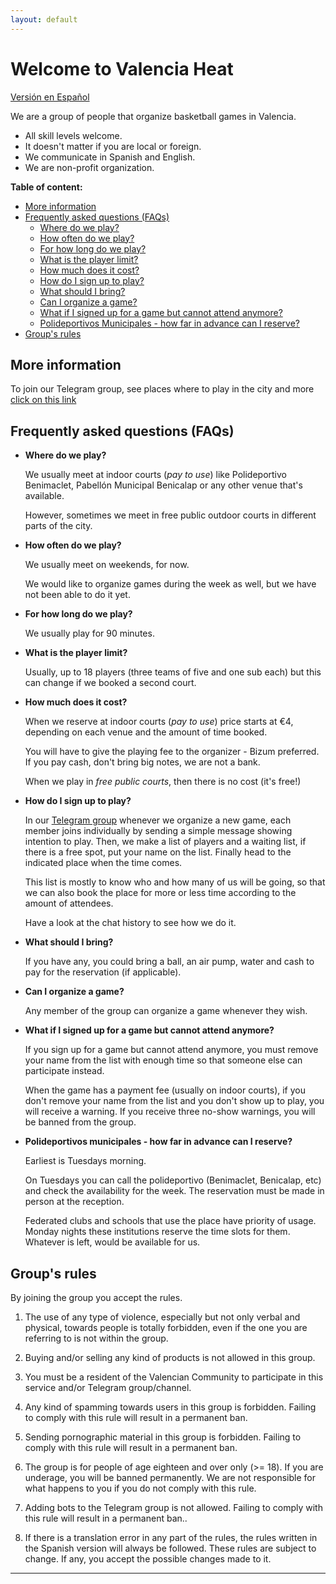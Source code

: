 ```yaml
---
layout: default
---
```


# Welcome to Valencia Heat

[Versión en Español](./)

We are a group of people that organize basketball games in Valencia.

- All skill levels welcome.
- It doesn't matter if you are local or foreign.
- We communicate in Spanish and English.
- We are non-profit organization.

**Table of content:**
- [More information](#more-info)
- [Frequently asked questions (FAQs)](#faqs)
  - [Where do we play?](#where)
  - [How often do we play?](#how-often)
  - [For how long do we play?](#how-long)
  - [What is the player limit?](#how-many)
  - [How much does it cost?](#how-much)
  - [How do I sign up to play?](#how-to)
  - [What should I bring?](#bring)
  - [Can I organize a game?](#can-i)
  - [What if I signed up for a game but cannot attend anymore?](#no-show)
  - [Polideportivos Municipales - how far in advance can I reserve?](#pol-mun-booking)
- [Group's rules ](#rules)


<!-- headings -->
<a id="more-info"></a>
## More information

To join our Telegram group, see places where to play in the city and more [click on this link](https://linktr.ee/valenciaheat)

<a id="faqs"></a>
## Frequently asked questions (FAQs)

<a id="where"></a>
- **Where do we play?**

  We usually meet at indoor courts (_pay to use_) like Polideportivo Benimaclet, Pabellón Municipal Benicalap or any other venue that's available.
  
  However, sometimes we meet in free public outdoor courts in different parts of the city.

<a id="how-often"></a>
- **How often do we play?**
  
  We usually meet on weekends, for now.

  We would like to organize games during the week as well, but we have not been able to do it yet.

<a id="how-long"></a>
- **For how long do we play?**
  
  We usually play for 90 minutes.

<a id="how-many"></a>
- **What is the player limit?**

  Usually, up to 18 players (three teams of five and one sub each) but this can change if we booked a second court.

<a id="how-much"></a>
- **How much does it cost?**

  When we reserve at indoor courts (_pay to use_) price starts at €4, depending on each venue and the amount of time booked.
  
  You will have to give the playing fee to the organizer - Bizum preferred. If you pay cash, don't bring big notes, we are not a bank.
  
  When we play in _free public courts_, then there is no cost (it's free!)

<a id="how-to"></a>
- **How do I sign up to play?**

  In our [Telegram group](https://linktr.ee/valenciaheat) whenever we organize a new game, each member joins individually by sending a simple message showing intention to play. Then, we make a list of players and a waiting list, if there is a free spot, put your name on the list. Finally head to the indicated place when the time comes.

  This list is mostly to know who and how many of us will be going, so that we can also book the place for more or less time according to the amount of attendees.

  Have a look at the chat history to see how we do it.

<a id="bring"></a>
- **What should I bring?**

  If you have any, you could bring a ball, an air pump, water and cash to pay for the reservation (if applicable).

<a id="can-i"></a>
- **Can I organize a game?**

  Any member of the group can organize a game whenever they wish.

<a id="no-show"></a>
- **What if I signed up for a game but cannot attend anymore?**

  If you sign up for a game but cannot attend anymore, you must remove your name from the list with enough time so that someone else can participate instead.

  When the game has a payment fee (usually on indoor courts), if you don't remove your name from the list and you don't show up to play, you will receive a warning. If you receive three no-show warnings, you will be banned from the group.

<a id="pol-mun-booking"></a>
- **Polideportivos municipales - how far in advance can I reserve?**

  Earliest is Tuesdays morning. 
  
  On Tuesdays you can call the polideportivo (Benimaclet, Benicalap, etc) and check the availability for the week. The reservation must be made in person at the reception.

  Federated clubs and schools that use the place have priority of usage. Monday nights these institutions reserve the time slots for them. Whatever is left, would be available for us.

<a id="rules"></a>
## Group's rules 

By joining the group you accept the rules.

1. The use of any type of violence, especially but not only verbal and physical, towards people is totally forbidden, even if the one you are referring to is not within the group.

1. Buying and/or selling any kind of products is not allowed in this group. 

1. You must be a resident of the Valencian Community to participate in this service and/or Telegram group/channel.

1. Any kind of spamming towards users in this group is forbidden. Failing to comply with this rule will result in a permanent ban.

1. Sending pornographic material in this group is forbidden. Failing to comply with this rule will result in a permanent ban.

1. The group is for people of age eighteen and over only (>= 18). If you are underage, you will be banned permanently. We are not responsible for what happens to you if you do not comply with this rule.

1. Adding bots to the Telegram group is not allowed. Failing to comply with this rule will result in a permanent ban..

1. If there is a translation error in any part of the rules, the rules written in the Spanish version will always be followed. These rules are subject to change. If any, you accept the possible changes made to it.

* * *